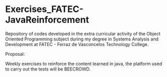 # Exercises_FATEC-JavaReinforcement
Repository of codes developed in the extra curricular activity of the Object Oriented Programming subject during my degree in Systems Analysis and Development at FATEC - Ferraz de Vasconcelos Technology College.

Proposal:

Weekly exercises to reinforce the content learned in java, the platform used to carry out the tests will be BEECROWD.
